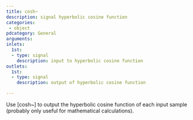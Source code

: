 ```yaml
---
title: cosh~
description: signal hyperbolic cosine function
categories:
 - object
pdcategory: General
arguments:
inlets:
  1st:
  - type: signal
    description: input to hyperbolic cosine function
outlets:
  1st:
  - type: signal
    description: output of hyperbolic cosine function

---
```


Use [cosh~] to output the hyperbolic cosine function of each input sample (probably only useful for mathematical calculations).

